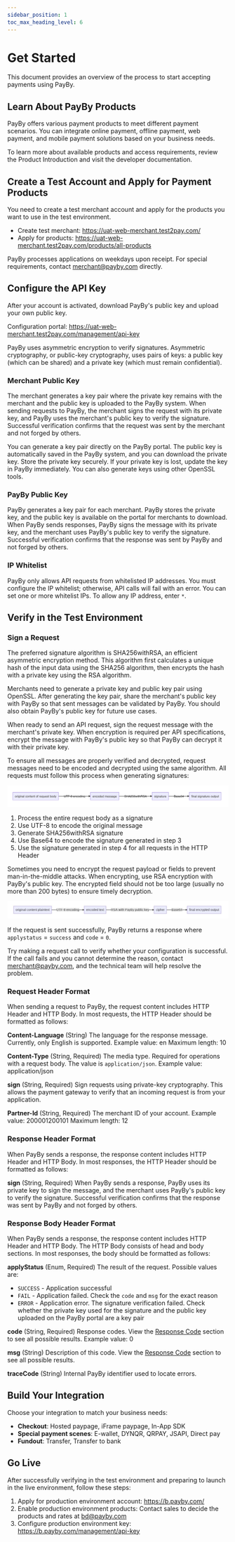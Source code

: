 ```yaml
---
sidebar_position: 1
toc_max_heading_level: 6
---
```


# Get Started

This document provides an overview of the process to start accepting payments using PayBy.

## Learn About PayBy Products

PayBy offers various payment products to meet different payment scenarios. You can integrate online payment, offline payment, web payment, and mobile payment solutions based on your business needs.

To learn more about available products and access requirements, review the Product Introduction and visit the developer documentation.

## Create a Test Account and Apply for Payment Products

You need to create a test merchant account and apply for the products you want to use in the test environment.

- Create test merchant: https://uat-web-merchant.test2pay.com/
- Apply for products: https://uat-web-merchant.test2pay.com/products/all-products

PayBy processes applications on weekdays upon receipt. For special requirements, contact merchant@payby.com directly.

## Configure the API Key

After your account is activated, download PayBy's public key and upload your own public key.

Configuration portal: https://uat-web-merchant.test2pay.com/management/api-key

PayBy uses asymmetric encryption to verify signatures. Asymmetric cryptography, or public-key cryptography, uses pairs of keys: a public key (which can be shared) and a private key (which must remain confidential).

### Merchant Public Key

The merchant generates a key pair where the private key remains with the merchant and the public key is uploaded to the PayBy system. When sending requests to PayBy, the merchant signs the request with its private key, and PayBy uses the merchant's public key to verify the signature. Successful verification confirms that the request was sent by the merchant and not forged by others.

You can generate a key pair directly on the PayBy portal. The public key is automatically saved in the PayBy system, and you can download the private key. Store the private key securely. If your private key is lost, update the key in PayBy immediately. You can also generate keys using other OpenSSL tools.

### PayBy Public Key

PayBy generates a key pair for each merchant. PayBy stores the private key, and the public key is available on the portal for merchants to download. When PayBy sends responses, PayBy signs the message with its private key, and the merchant uses PayBy's public key to verify the signature. Successful verification confirms that the response was sent by PayBy and not forged by others.

### IP Whitelist

PayBy only allows API requests from whitelisted IP addresses. You must configure the IP whitelist; otherwise, API calls will fail with an error. You can set one or more whitelist IPs. To allow any IP address, enter `*`.

## Verify in the Test Environment

### Sign a Request

The preferred signature algorithm is SHA256withRSA, an efficient asymmetric encryption method. This algorithm first calculates a unique hash of the input data using the SHA256 algorithm, then encrypts the hash with a private key using the RSA algorithm.

Merchants need to generate a private key and public key pair using OpenSSL. After generating the key pair, share the merchant's public key with PayBy so that sent messages can be validated by PayBy. You should also obtain PayBy's public key for future use cases.

When ready to send an API request, sign the request message with the merchant's private key. When encryption is required per API specifications, encrypt the message with PayBy's public key so that PayBy can decrypt it with their private key.

To ensure all messages are properly verified and decrypted, request messages need to be encoded and decrypted using the same algorithm. All requests must follow this process when generating signatures:

![1](./pic/1.png)

1. Process the entire request body as a signature
2. Use UTF-8 to encode the original message
3. Generate SHA256withRSA signature
4. Use Base64 to encode the signature generated in step 3
5. Use the signature generated in step 4 for all requests in the HTTP Header

Sometimes you need to encrypt the request payload or fields to prevent man-in-the-middle attacks. When encrypting, use RSA encryption with PayBy's public key. The encrypted field should not be too large (usually no more than 200 bytes) to ensure timely decryption.

![2](./pic/2.png)

If the request is sent successfully, PayBy returns a response where `applystatus` = `success` and `code` = `0`.

Try making a request call to verify whether your configuration is successful. If the call fails and you cannot determine the reason, contact merchant@payby.com, and the technical team will help resolve the problem.

### Request Header Format

When sending a request to PayBy, the request content includes HTTP Header and HTTP Body. In most requests, the HTTP Header should be formatted as follows:

**Content-Language** (String)
The language for the response message. Currently, only English is supported.
Example value: en
Maximum length: 10

**Content-Type** (String, Required)
The media type. Required for operations with a request body. The value is `application/json`.
Example value: application/json

**sign** (String, Required)
Sign requests using private-key cryptography. This allows the payment gateway to verify that an incoming request is from your application.

**Partner-Id** (String, Required)
The merchant ID of your account.
Example value: 200001200101
Maximum length: 12

### Response Header Format

When PayBy sends a response, the response content includes HTTP Header and HTTP Body. In most responses, the HTTP Header should be formatted as follows:

**sign** (String, Required)
When PayBy sends a response, PayBy uses its private key to sign the message, and the merchant uses PayBy's public key to verify the signature. Successful verification confirms that the response was sent by PayBy and not forged by others.

### Response Body Header Format

When PayBy sends a response, the response content includes HTTP Header and HTTP Body. The HTTP Body consists of head and body sections. In most responses, the body should be formatted as follows:

**applyStatus** (Enum, Required)
The result of the request. Possible values are:
- `SUCCESS` - Application successful
- `FAIL` - Application failed. Check the `code` and `msg` for the exact reason
- `ERROR` - Application error. The signature verification failed. Check whether the private key used for the signature and the public key uploaded on the PayBy portal are a key pair

**code** (String, Required)
Response codes. View the [Response Code](/docs/response-code) section to see all possible results.
Example value: 0

**msg** (String)
Description of this code. View the [Response Code](/docs/response-code) section to see all possible results.

**traceCode** (String)
Internal PayBy identifier used to locate errors.

## Build Your Integration

Choose your integration to match your business needs:

- **Checkout**: Hosted paypage, iFrame paypage, In-App SDK
- **Special payment scenes**: E-wallet, DYNQR, QRPAY, JSAPI, Direct pay
- **Fundout**: Transfer, Transfer to bank

## Go Live

After successfully verifying in the test environment and preparing to launch in the live environment, follow these steps:

1. Apply for production environment account: https://b.payby.com/
2. Enable production environment products: Contact sales to decide the products and rates at bd@payby.com
3. Configure production environment key: https://b.payby.com/management/api-key
